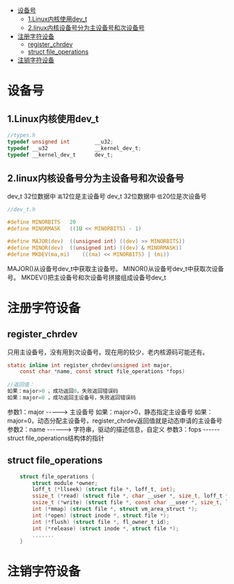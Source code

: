 
<!-- @import "[TOC]" {cmd="toc" depthFrom=1 depthTo=6 orderedList=false} -->

<!-- code_chunk_output -->

- [设备号](#设备号)
  - [1.Linux内核使用dev_t](#1linux内核使用dev_t)
  - [2.linux内核设备号分为主设备号和次设备号](#2linux内核设备号分为主设备号和次设备号)
- [注册字符设备](#注册字符设备)
  - [register_chrdev](#register_chrdev)
  - [struct file_operations](#struct-file_operations)
- [注销字符设备](#注销字符设备)

<!-- /code_chunk_output -->

# 设备号
## 1.Linux内核使用dev_t
```c
//types.h
typedef unsigned int        __u32;
typedef __u32               __kernel_dev_t;
typedef __kernel_dev_t      dev_t;
```
## 2.linux内核设备号分为主设备号和次设备号
dev_t 32位数据中 `高`12位是主设备号
dev_t 32位数据中 `低`20位是次设备号

```c
//dev_t.h

#define MINORBITS	20
#define MINORMASK	((1U << MINORBITS) - 1)

#define MAJOR(dev)	((unsigned int) ((dev) >> MINORBITS))
#define MINOR(dev)	((unsigned int) ((dev) & MINORMASK))
#define MKDEV(ma,mi)	(((ma) << MINORBITS) | (mi))
```
MAJOR()从设备号dev_t中获取主设备号。
MINOR()从设备号dev_t中获取次设备号。
MKDEV()把主设备号和次设备号拼接组成设备号dev_t
# 注册字符设备
## register_chrdev
只用主设备号，没有用到次设备号。现在用的较少，老内核源码可能还有。
```c
static inline int register_chrdev(unsigned int major, 
    const char *name, const struct file_operations *fops)
    	
//返回值：
如果：major>0 ，成功返回0，失败返回错误码
如果：major=0 ，成功返回主设备号，失败返回错误码
```
参数1：major  -----> 主设备号
如果：major>0，静态指定主设备号
如果：major=0，动态分配主设备号，register_chrdev返回值就是动态申请的主设备号
参数2：name  ------> 字符串，驱动的描述信息，自定义
参数3：fops  ------ struct file_operations结构体的指针
## struct file_operations
```c
    struct file_operations {
        struct module *owner;
        loff_t (*llseek) (struct file *, loff_t, int);
        ssize_t (*read) (struct file *, char __user *, size_t, loff_t *);
        ssize_t (*write) (struct file *, const char __user *, size_t, loff_t *);
        int (*mmap) (struct file *, struct vm_area_struct *);
        int (*open) (struct inode *, struct file *);
        int (*flush) (struct file *, fl_owner_t id);
        int (*release) (struct inode *, struct file *);
        .......
    }
```
# 注销字符设备
